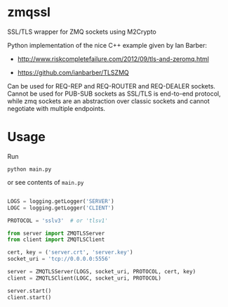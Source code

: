 zmqssl
======

SSL/TLS wrapper for ZMQ sockets using M2Crypto

Python implementation of the nice C++ example given by Ian Barber:

- http://www.riskcompletefailure.com/2012/09/tls-and-zeromq.html

- https://github.com/ianbarber/TLSZMQ


Can be used for REQ-REP and REQ-ROUTER and REQ-DEALER sockets.
Cannot be used for PUB-SUB sockets as SSL/TLS is
end-to-end protocol, while zmq sockets are an abstraction
over classic sockets and cannot negotiate with multiple endpoints.


Usage
======

Run

`python main.py`

or see contents of `main.py`


```python

LOGS = logging.getLogger('SERVER')
LOGC = logging.getLogger('CLIENT')

PROTOCOL = 'sslv3'  # or 'tlsv1'

from server import ZMQTLSServer
from client import ZMQTLSClient

cert, key = ('server.crt', 'server.key')
socket_uri = 'tcp://0.0.0.0:5556'

server = ZMQTLSServer(LOGS, socket_uri, PROTOCOL, cert, key)
client = ZMQTLSClient(LOGC, socket_uri, PROTOCOL)

server.start()
client.start()

```
